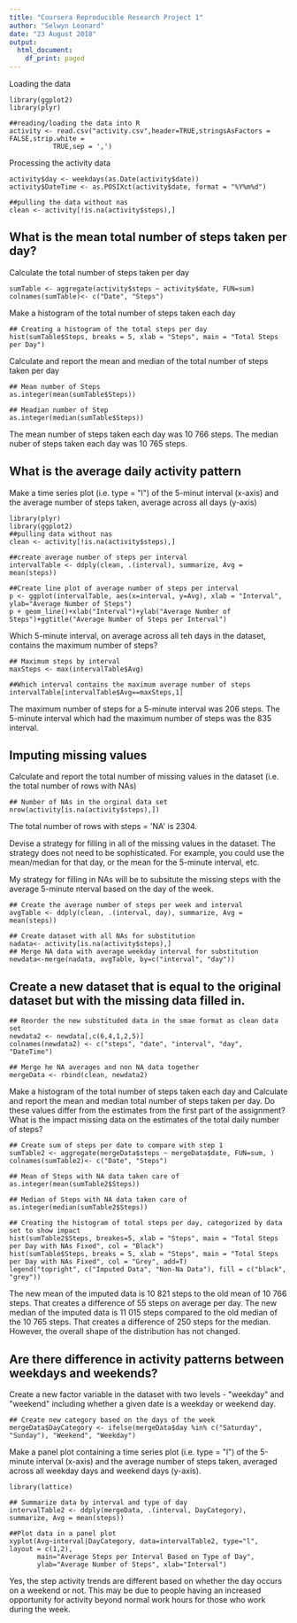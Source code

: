 ```yaml
---
title: "Coursera Reproducible Research Project 1"
author: "Selwyn Leonard"
date: "23 August 2018"
output:
  html_document:
    df_print: paged
---
```


Loading the data
``` {r}
library(ggplot2)
library(plyr)

##reading/loading the data into R
activity <- read.csv("activity.csv",header=TRUE,stringsAsFactors = FALSE,strip.white = 
           TRUE,sep = ',')
```

Processing the activity data
```{r}
activity$day <- weekdays(as.Date(activity$date))
activity$DateTime <- as.POSIXct(activity$date, format = "%Y%m%d")

##pulling the data without nas
clean <- activity[!is.na(activity$steps),]
```

## What is the mean total number of steps taken per day?

Calculate the total number of steps taken per day
```{r}
sumTable <- aggregate(activity$steps ~ activity$date, FUN=sum)
colnames(sumTable)<- c("Date", "Steps")
```

Make a histogram of the total number of steps taken each day
```{r}
## Creating a histogram of the total steps per day
hist(sumTable$Steps, breaks = 5, xlab = "Steps", main = "Total Steps per Day")
```

Calculate and report the mean and median of the total number of steps taken per day
```{r}
## Mean number of Steps
as.integer(mean(sumTable$Steps))
```

```{r}
## Meadian number of Step
as.integer(median(sumTable$Steps))
```

The mean number of steps taken each day was 10 766 steps.
The median nuber of steps taken each day was 10 765 steps.

## What is the average daily activity pattern
Make a time series plot (i.e. type = "l") of the 5-minut interval (x-axis) and the average number of steps taken, average across all days (y-axis)

```{r}
library(plyr)
library(ggplot2)
##pulling data without nas
clean <- activity[!is.na(activity$steps),]

##create average number of steps per interval
intervalTable <- ddply(clean, .(interval), summarize, Avg = mean(steps))

##Create line plot of average number of steps per interval
p <- ggplot(intervalTable, aes(x=interval, y=Avg), xlab = "Interval", ylab="Average Number of Steps")
p + geom_line()+xlab("Interval")+ylab("Average Number of Steps")+ggtitle("Average Number of Steps per Interval")
```

Which 5-minute interval, on average across all teh days in the dataset, contains the maximum number of steps?
```{r}
## Maximum steps by interval
maxSteps <- max(intervalTable$Avg)

##Which interval contains the maximum average number of steps
intervalTable[intervalTable$Avg==maxSteps,1]
```

The maximum number of steps for a 5-minute interval was 206 steps.
The 5-minute interval which had the maximum number of steps was the 835 interval.

## Imputing missing values
Calculate and report the total number of missing values in the dataset (i.e. the total number of rows with NAs)

```{r}
## Number of NAs in the orginal data set
nrow(activity[is.na(activity$steps),])
```

The total number of rows with steps = 'NA' is 2304.

Devise a strategy for filling in all of the missing values in the dataset. The strategy does not need to be sophisticated. For example, you could use the mean/median for that day, or the mean for the 5-minute interval, etc.

My strategy for filling in NAs will be to subsitute the missing steps with the average 5-minute nterval based on the day of the week.
```{r}
## Create the average number of steps per week and interval
avgTable <- ddply(clean, .(interval, day), summarize, Avg = mean(steps))

## Create dataset with all NAs for substitution
nadata<- activity[is.na(activity$steps),]
## Merge NA data with average weekday interval for substitution
newdata<-merge(nadata, avgTable, by=c("interval", "day"))
```

## Create a new dataset that is equal to the original dataset but with the missing data filled in.
```{r}
## Reorder the new substituded data in the smae format as clean data set
newdata2 <- newdata[,c(6,4,1,2,5)]
colnames(newdata2) <- c("steps", "date", "interval", "day", "DateTime")

## Merge he NA averages and non NA data together
mergeData <- rbind(clean, newdata2)
```

Make a histogram of the total number of steps taken each day and Calculate and report the mean and median total number of steps taken per day. Do these values differ from the estimates from the first part of the assignment? What is the impact missing data on the estimates of the total daily number of steps?

```{r}
## Create sum of steps per date to compare with step 1
sumTable2 <- aggregate(mergeData$steps ~ mergeData$date, FUN=sum, )
colnames(sumTable2)<- c("Date", "Steps")

## Mean of Steps with NA data taken care of
as.integer(mean(sumTable2$Steps))
```

```{r}
## Median of Steps with NA data taken care of
as.integer(median(sumTable2$Steps))
```

```{r}
## Creating the histogram of total steps per day, categorized by data set to show impact
hist(sumTable2$Steps, breakes=5, xlab = "Steps", main = "Total Steps per Day with NAs Fixed", col = "Black")
hist(sumTable$Steps, breaks = 5, xlab = "Steps", main = "Total Steps per Day with NAs Fixed", col = "Grey", add=T)
legend("topright", c("Imputed Data", "Non-Na Data"), fill = c("black", "grey"))
```

The new mean of the imputed data is 10 821 steps to the old mean of 10 766 steps. That creates a difference of 55 steps on average per day. 
The new median of the imputed data is 11 015 steps compared to the old median of the 10 765 steps. That creates a difference of 250 steps for the median.
However, the overall shape of the distribution has not changed.

## Are there difference in activity patterns between weekdays and weekends?

Create a new factor variable in the dataset with two levels - "weekday" and "weekend" including whether a given date is a weekday or weekend day.
```{r}
## Create new category based on the days of the week
mergeData$DayCategory <- ifelse(mergeData$day %in% c("Saturday", "Sunday"), "Weekend", "Weekday")
```

Make a panel plot containing a time series plot (i.e. type = "l") of the 5-minute interval (x-axis) and the average number of steps taken, averaged across all weekday days and weekend days (y-axis).
```{r}
library(lattice)
```

```{r}
## Summarize data by interval and type of day
intervalTable2 <- ddply(mergeData, .(interval, DayCategory), summarize, Avg = mean(steps))

##Plot data in a panel plot
xyplot(Avg~interval|DayCategory, data=intervalTable2, type="l",  layout = c(1,2),
       main="Average Steps per Interval Based on Type of Day", 
       ylab="Average Number of Steps", xlab="Interval")
```

Yes, the step activity trends are different based on whether the day occurs on a weekend or not. This may be due to people having an increased opportunity for activity beyond normal work hours for those who work during the week.